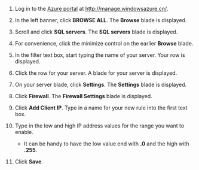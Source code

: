 
<!--
../includes/sql-database-include-ip-address-22-v12portal.md

Latest Freshness check:  2016-03-21 , daleche.

As of circa 2015-09-04, the following topics might include this include:
/documentation/articles/sql-database-configure-firewall-settings/
/documentation/articles/sql-database-connect-query


## Server-level firewall rules

### Add a server-level firewall rule through the new Azure portal
-->


1. Log in to the [Azure portal](https://manage.windowsazure.cn) at http://manage.windowsazure.cn/.

2. In the left banner, click **BROWSE ALL**. The **Browse** blade is displayed.

3. Scroll and click **SQL servers**. The **SQL servers** blade is displayed.

4. For convenience, click the minimize control on the earlier **Browse** blade.

5. In the filter text box, start typing the name of your server. Your row is displayed.

6. Click the row for your server. A blade for your server is displayed.

7. On your server blade, click **Settings**. The **Settings** blade is displayed.

8. Click **Firewall**. The **Firewall Settings** blade is displayed.

9. Click **Add Client IP**. Type in a name for your new rule into the first text box.

10. Type in the low and high IP address values for the range you want to enable.
	- It can be handy to have the low value end with **.0** and the high with **.255**.

11. Click **Save**.



<!-- Image references. -->

[b21-FindServerInPortal]: ./media/sql-database-include-ip-address-22-v12portal/firewall-ip-b21-v12portal-findsvr.png

[b31-SettingsFirewallNavig]: ./media/sql-database-include-ip-address-22-v12portal/firewall-ip-b31-v12portal-settingsfirewall.png

[b41-AddRange]: ./media/sql-database-include-ip-address-22-v12portal/firewall-ip-b41-v12portal-addrange.png



<!--
These includes/ files are a sequenced set, but you can pick and choose:

../includes/sql-database-include-ip-address-22-v12portal.md
? ../includes/sql-database-include-ip-address-*.md
-->
